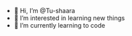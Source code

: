 - 👋 Hi, I’m @Tu-shaara
- 👀 I’m interested in learning new things
- 🌱 I’m currently learning to code


<!---
Tu-shaara/Tu-shaara is a ✨ special ✨ repository because its `README.md` (this file) appears on your GitHub profile.
You can click the Preview link to take a look at your changes.
--->
